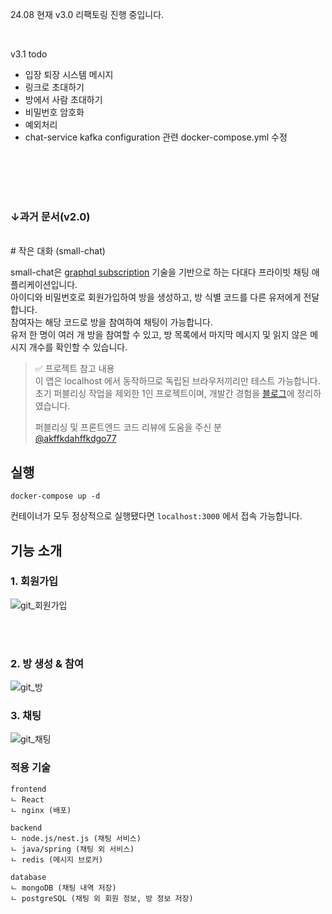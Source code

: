 24.08 현재 v3.0 리팩토링 진행 중입니다.

<br>

v3.1 todo

- 입장 퇴장 시스템 메시지
- 링크로 초대하기
- 방에서 사람 초대하기
- 비밀번호 암호화
- 예외처리
- chat-service kafka configuration 관련 docker-compose.yml 수정

<br><br><br><br>

### ↓과거 문서(v2.0)

<br>
# 작은 대화 (small-chat)

small-chat은 [graphql subscription](https://www.apollographql.com/docs/react/data/subscriptions) 기술을 기반으로 하는 다대다 프라이빗 채팅
애플리케이션입니다. <br />
아이디와 비밀번호로 회원가입하여 방을 생성하고, 방 식별 코드를 다른 유저에게 전달합니다. <br />
참여자는 해당 코드로 방을 참여하여 채팅이 가능합니다. <br />
유저 한 명이 여러 개 방을 참여할 수 있고, 방 목록에서 마지막 메시지 및 읽지 않은 메시지 개수를 확인할 수 있습니다.

> ✅️ 프로젝트 참고 내용 <br />
> 이 앱은 localhost 에서 동작하므로 독립된 브라우저끼리만 테스트 가능합니다. <br />
> 초기 퍼블리싱 작업을 제외한 1인 프로젝트이며, 개발간 경험을 [블로그](https://sunba30.tistory.com/52)에 정리하였습니다. <br />
>
> 퍼블리싱 및 프론트엔드 코드 리뷰에 도움을 주신 분 <br />
> [@akffkdahffkdgo77](https://github.com/akffkdahffkdgo77)

## 실행

```
docker-compose up -d
```

컨테이너가 모두 정상적으로 실행됐다면 ```localhost:3000``` 에서 접속 가능합니다.

## 기능 소개

### 1. 회원가입 <br />

![git_회원가입](https://github.com/soonba/small-chat/assets/74886848/8ffc315d-3e6a-49c6-9161-61997fe8e7d0)

<br />
<br />

### 2. 방 생성 & 참여 <br />

![git_방](https://github.com/soonba/small-chat/assets/74886848/7a5e0259-bdeb-40a8-816c-8ae8f12d7f5d)

### 3. 채팅 <br />

![git_채팅](https://github.com/soonba/small-chat/assets/74886848/294a7a11-d84b-44ec-b97a-179a68a176d4)

### 적용 기술

```
frontend
ㄴ React
ㄴ nginx (배포)

backend
ㄴ node.js/nest.js (채팅 서비스)
ㄴ java/spring (채팅 외 서비스)
ㄴ redis (메시지 브로커)

database
ㄴ mongoDB (채팅 내역 저장)
ㄴ postgreSQL (채팅 외 회원 정보, 방 정보 저장)
```
